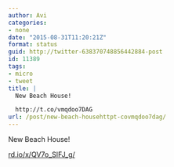 ```yaml
---
author: Avi
categories:
- none
date: "2015-08-31T11:20:21Z"
format: status
guid: http://twitter-638370748856442884-post
id: 11389
tags:
- micro
- tweet
title: |
  New Beach House!

  http://t.co/vmqdoo7DAG
url: /post/new-beach-househttpt-covmqdoo7dag/
---
```

New Beach House!

[rd.io/x/QV7o\_SIFJ\_g/](http://rd.io/x/QV7o_SIFJ_g/)
